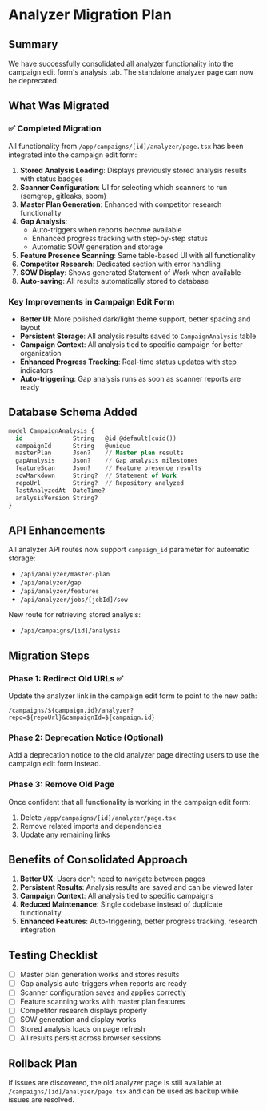 # Analyzer Migration Plan

## Summary
We have successfully consolidated all analyzer functionality into the campaign edit form's analysis tab. The standalone analyzer page can now be deprecated.

## What Was Migrated

### ✅ Completed Migration
All functionality from `/app/campaigns/[id]/analyzer/page.tsx` has been integrated into the campaign edit form:

1. **Stored Analysis Loading**: Displays previously stored analysis results with status badges
2. **Scanner Configuration**: UI for selecting which scanners to run (semgrep, gitleaks, sbom)
3. **Master Plan Generation**: Enhanced with competitor research functionality
4. **Gap Analysis**: 
   - Auto-triggers when reports become available
   - Enhanced progress tracking with step-by-step status
   - Automatic SOW generation and storage
5. **Feature Presence Scanning**: Same table-based UI with all functionality
6. **Competitor Research**: Dedicated section with error handling
7. **SOW Display**: Shows generated Statement of Work when available
8. **Auto-saving**: All results automatically stored to database

### Key Improvements in Campaign Edit Form
- **Better UI**: More polished dark/light theme support, better spacing and layout
- **Persistent Storage**: All analysis results saved to `CampaignAnalysis` table
- **Campaign Context**: All analysis tied to specific campaign for better organization
- **Enhanced Progress Tracking**: Real-time status updates with step indicators
- **Auto-triggering**: Gap analysis runs as soon as scanner reports are ready

## Database Schema Added
```sql
model CampaignAnalysis {
  id              String   @id @default(cuid())
  campaignId      String   @unique
  masterPlan      Json?    // Master plan results
  gapAnalysis     Json?    // Gap analysis milestones
  featureScan     Json?    // Feature presence results
  sowMarkdown     String?  // Statement of Work
  repoUrl         String?  // Repository analyzed
  lastAnalyzedAt  DateTime?
  analysisVersion String?
}
```

## API Enhancements
All analyzer API routes now support `campaign_id` parameter for automatic storage:
- `/api/analyzer/master-plan`
- `/api/analyzer/gap`
- `/api/analyzer/features`
- `/api/analyzer/jobs/[jobId]/sow`

New route for retrieving stored analysis:
- `/api/campaigns/[id]/analysis`

## Migration Steps

### Phase 1: Redirect Old URLs ✅
Update the analyzer link in the campaign edit form to point to the new path:
```
/campaigns/${campaign.id}/analyzer?repo=${repoUrl}&campaignId=${campaign.id}
```

### Phase 2: Deprecation Notice (Optional)
Add a deprecation notice to the old analyzer page directing users to use the campaign edit form instead.

### Phase 3: Remove Old Page
Once confident that all functionality is working in the campaign edit form:
1. Delete `/app/campaigns/[id]/analyzer/page.tsx`
2. Remove related imports and dependencies
3. Update any remaining links

## Benefits of Consolidated Approach

1. **Better UX**: Users don't need to navigate between pages
2. **Persistent Results**: Analysis results are saved and can be viewed later
3. **Campaign Context**: All analysis tied to specific campaigns
4. **Reduced Maintenance**: Single codebase instead of duplicate functionality
5. **Enhanced Features**: Auto-triggering, better progress tracking, research integration

## Testing Checklist

- [ ] Master plan generation works and stores results
- [ ] Gap analysis auto-triggers when reports are ready
- [ ] Scanner configuration saves and applies correctly
- [ ] Feature scanning works with master plan features
- [ ] Competitor research displays properly
- [ ] SOW generation and display works
- [ ] Stored analysis loads on page refresh
- [ ] All results persist across browser sessions

## Rollback Plan
If issues are discovered, the old analyzer page is still available at `/campaigns/[id]/analyzer/page.tsx` and can be used as backup while issues are resolved.
